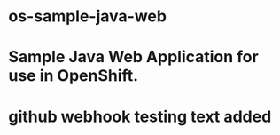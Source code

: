 # os-sample-java-web
# Sample Java Web Application for use in OpenShift.
# github webhook testing text added
